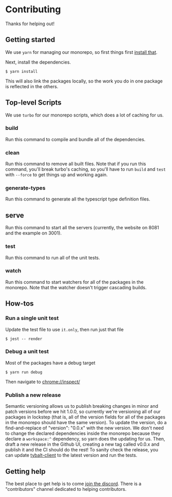 # Contributing

Thanks for helping out!

## Getting started

We use `yarn` for managing our monorepo, so first things first [install that](https://yarnpkg.com/getting-started/install).

Next, install the dependencies.

```shell
$ yarn install
```

This will also link the packages locally, so the work you do in one package is reflected in the others.

## Top-level Scripts

We use `turbo` for our monorepo scripts, which does a lot of caching for us.

### build

Run this command to compile and bundle all of the dependencies.

### clean

Run this command to remove all built files. Note that if you run this command, you'll break turbo's
caching, so you'll have to run `build` and `test` with `--force` to get things up and working again.

### generate-types

Run this command to generate all the typescript type definition files.

## serve

Run this command to start all the servers (currently, the website on 8081 and the example on 3001).

### test

Run this command to run all of the unit tests.

### watch

Run this command to start watchers for all of the packages in the monorepo. Note that the watcher
doesn't trigger cascading builds.

## How-tos

### Run a single unit test

Update the test file to use `it.only`, then run just that file

```shell
$ jest -- render
```

### Debug a unit test

Most of the packages have a debug target

```shell
$ yarn run debug
```

Then navigate to [chrome://inspect/](chrome://inspect/)

### Publish a new release

Semantic versioning allows us to publish breaking changes in minor and patch versions before we
hit 1.0.0, so currently we're versioning all of our packages in lockstep (that is, all of the
version fields for all of the packages in the monorepo should have the same version). To update
the version, do a find-and-replace of "version": "0.0.x" with the new version. We don't need to
change the declared dependencies inside the monorepo because they declare a `workspace:^`
dependency, so yarn does the updating for us. Then, draft a new release in the Github UI,
creating a new tag called v0.0.x and publish it and the CI should do the rest! To sanity check
the release, you can update [tybalt-client](https://github.com/doug-wade/tybalt-client) to the
latest version and run the tests.

## Getting help

The best place to get help is to come [join the discord](https://discord.gg/FHpfstT7Dw). There is
a "contributors" channel dedicated to helping contributors.
